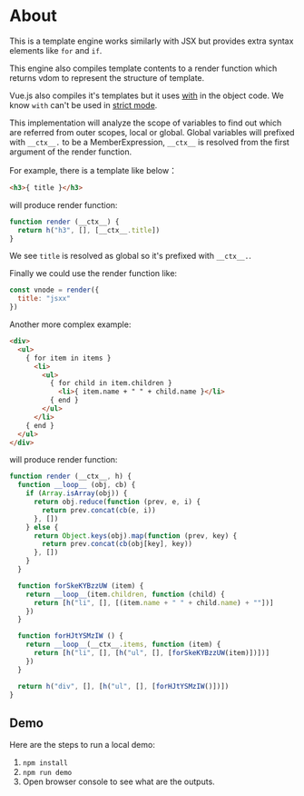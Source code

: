# About

This is a template engine works similarly with JSX but provides extra syntax elements like `for` and `if`.

This engine also compiles template contents to a render function which returns vdom to represent the structure of template.

Vue.js also compiles it's templates but it uses [with](https://developer.mozilla.org/en-US/docs/Web/JavaScript/Reference/Statements/with) in the object code. We know `with` can't be used in [strict mode](https://developer.mozilla.org/en-US/docs/Web/JavaScript/Reference/Strict_mode).

This implementation will analyze the scope of variables to find out which are referred from outer scopes, local or global. Global variables will prefixed with `__ctx__.` to be a MemberExpression, `__ctx__` is resolved from the first argument of the render function.

For example, there is a template like below：

```html
<h3>{ title }</h3>
```

will produce render function:

```js
function render (__ctx__) {
  return h("h3", [], [__ctx__.title])
}
```

We see `title` is resolved as global so it's prefixed with `__ctx__.`.

Finally we could use the render function like:

```js
const vnode = render({
  title: "jsxx"
})
```

Another more complex example:

```html
<div>
  <ul>
    { for item in items }
      <li>
        <ul>
          { for child in item.children }
            <li>{ item.name + " " + child.name }</li>
          { end }
        </ul>
      </li>
    { end }
  </ul>
</div>
```

will produce render function:

```js
function render (__ctx__, h) {
  function __loop__ (obj, cb) {
    if (Array.isArray(obj)) {
      return obj.reduce(function (prev, e, i) {
        return prev.concat(cb(e, i))
      }, [])
    } else {
      return Object.keys(obj).map(function (prev, key) {
        return prev.concat(cb(obj[key], key))
      }, [])
    }
  }

  function forSkeKYBzzUW (item) {
    return __loop__(item.children, function (child) {
      return [h("li", [], [(item.name + " " + child.name) + ""])]
    })
  }

  function forHJtYSMzIW () {
    return __loop__(__ctx__.items, function (item) {
      return [h("li", [], [h("ul", [], [forSkeKYBzzUW(item)])])]
    })
  }

  return h("div", [], [h("ul", [], [forHJtYSMzIW()])])
}
```

## Demo

Here are the steps to run a local demo:

1. `npm install`
2. `npm run demo`
3. Open browser console to see what are the outputs.
